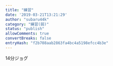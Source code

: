 ```yaml
---
title: "練習"
date: '2019-03-21T13:21:29'
author: "subaru44k"
category: "練習(弱)"
status: "publish"
allowComments: true
convertBreaks: false
entryHash: "f2b708aab2863fa4bc4a5198efcc4b3e"
---
```

14分ジョグ
